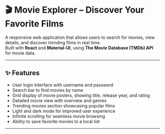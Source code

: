 # 🎬 Movie Explorer – Discover Your Favorite Films

A responsive web application that allows users to search for movies, view details, and discover trending films in real time.  
Built with **React** and **Material-UI**, using **The Movie Database (TMDb) API** for movie data.

---

## ✨ Features

- User login interface with username and password  
- Search bar to find movies by name  
- Grid display of movie posters, showing title, release year, and rating  
- Detailed movie view with overview and genres  
- Trending movies section showcasing popular films  
- Light and dark mode for improved user experience  
- Infinite scrolling for seamless movie browsing  
- Ability to save favorite movies to a local list  

---
